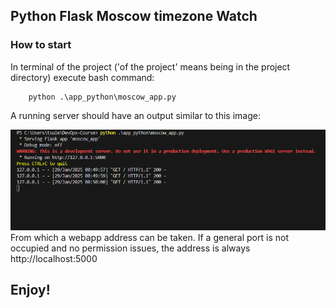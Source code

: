 ## Python Flask Moscow timezone Watch
### How to start
In terminal of the project ('of the project' means being in the project directory) execute bash command:

        python .\app_python\moscow_app.py

A running server should have an output similar to this image:

![alt text](/images/image.png)
From which a webapp address can be taken. If a general port is not occupied and no permission issues, the address is always http://localhost:5000


## Enjoy!
